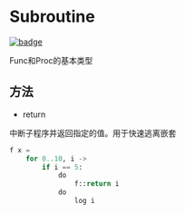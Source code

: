 # Subroutine

[![badge](https://img.shields.io/endpoint.svg?url=https%3A%2F%2Fgezf7g7pd5.execute-api.ap-northeast-1.amazonaws.com%2Fdefault%2Fsource_up_to_date%3Fowner%3Derg-lang%26repos%3Derg%26ref%3Dmain%26path%3Ddoc/EN/API/types/classes/Subroutine.md%26commit_hash%3D06f8edc9e2c0cee34f6396fd7c64ec834ffb5352)](https://gezf7g7pd5.execute-api.ap-northeast-1.amazonaws.com/default/source_up_to_date?owner=erg-lang&repos=erg&ref=main&path=doc/EN/API/types/classes/Subroutine.md&commit_hash=06f8edc9e2c0cee34f6396fd7c64ec834ffb5352)

Func和Proc的基本类型

## 方法

* return

中断子程序并返回指定的值。用于快速逃离嵌套

```python
f x =
    for 0..10, i ->
        if i == 5:
            do
                f::return i
            do
                log i
```
